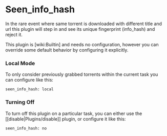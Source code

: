 # Seen_info_hash

In the rare event where same torrent is downloaded with different title and url this plugin will step in and see its unique fingerprint (info_hash) and reject it.

This plugin is [wiki:Builtin] and needs no configuration, however you can override some default behavior by configuring it explicitly.

### Local Mode
To only consider previously grabbed torrents within the current task you can configure like this:

    seen_info_hash: local

### Turning Off
To turn off this plugin on a particular task, you can either use the [[disable|Plugins/disable]] plugin, or configure it like this:

    seen_info_hash: no

